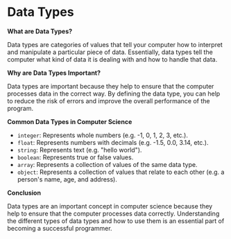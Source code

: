 # Data Types

**What are Data Types?**

Data types are categories of values that tell your computer how to interpret and manipulate a particular piece of data. Essentially, data types tell the computer what kind of data it is dealing with and how to handle that data.

**Why are Data Types Important?**

Data types are important because they help to ensure that the computer processes data in the correct way. By defining the data type, you can help to reduce the risk of errors and improve the overall performance of the program.

**Common Data Types in Computer Science**

- `integer`: Represents whole numbers (e.g. -1, 0, 1, 2, 3, etc.).
- `float`: Represents numbers with decimals (e.g. -1.5, 0.0, 3.14, etc.).
- `string`: Represents text (e.g. "hello world").
- `boolean`: Represents true or false values.
- `array`: Represents a collection of values of the same data type.
- `object`: Represents a collection of values that relate to each other (e.g. a person's name, age, and address).

**Conclusion**

Data types are an important concept in computer science because they help to ensure that the computer processes data correctly. Understanding the different types of data types and how to use them is an essential part of becoming a successful programmer.

